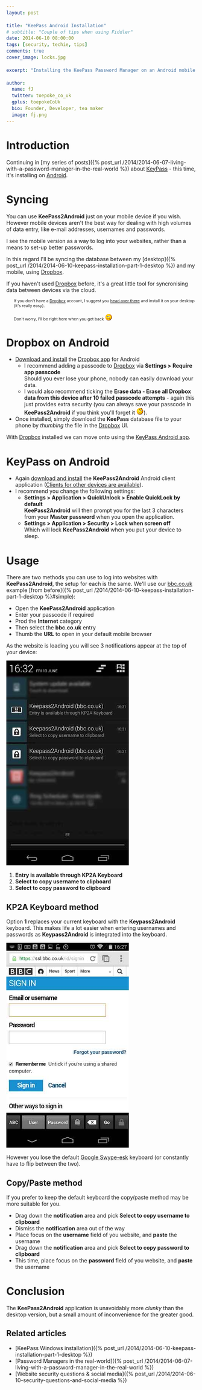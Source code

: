 ```yaml
---
layout: post

title: "KeePass Android Installation"
# subtitle: "Couple of tips when using Fiddler"
date: 2014-06-10 08:00:00
tags: [security, techie, tips]
comments: true
cover_image: locks.jpg

excerpt: "Installing the KeePass Password Manager on an Android mobile device"

author:
  name: fJ
  twitter: toepoke_co_uk
  gplus: toepokeCoUk
  bio: Founder, Developer, tea maker
  image: fj.png
---
```


# Introduction

Continuing in [my series of posts]({% post_url /2014/2014-06-07-living-with-a-password-manager-in-the-real-world %}) about [KeyPass](http://keypass.info) - this time, it's installing on [Android](http://www.android.com/]).

# Syncing
You can use **KeePass2Android** just on your mobile device if you wish.  However mobile devices aren't the best way for dealing with high volumes of data entry, like e-mail addresses, usernames and passwords.

I see the mobile version as a way to log into your websites, rather than a means to set-up better passwords.

In this regard I'll be syncing the database between my [desktop]({% post_url /2014/2014-06-10-keepass-installation-part-1-desktop %}) and my mobile, using [Dropbox](https://db.tt/s4rtqKa).

If you haven't used [Dropbox](https://db.tt/s4rtqKa) before, it's a great little tool for syncronising data between devices via the cloud.

<p style="margin-left: 20px; font-size: 0.75em">
If you don't have a <a href="(https://db.tt/s4rtqKa)">Dropbox</a> account, I suggest you <a href="(https://db.tt/s4rtqKa)">head over there</a> and install it on your desktop (it's really easy).
<br/><br/>
Don't worry, I'll be right here when you get back <img src="/images/smile.png" alt="smile" title="smile" />
</p>

# Dropbox on Android
- [Download and install](https://play.google.com/store/apps/details?id=com.dropbox.android) the [Dropbox app](https://play.google.com/store/apps/details?id=com.dropbox.android) for Android
  - I recommend adding a passcode to [Dropbox](https://db.tt/s4rtqKa) via **Settings &gt; Require app passcode**<br/>Should you ever lose your phone, nobody can easily download your data.
  - I would also recommend ticking the **Erase data - Erase all Dropbox data from this device after 10 failed passcode attempts** - again this just provides extra security (you can always save your passcode in **KeePass2Android** if you think you'll forget it <img src="/images/wink.png" alt="wink" title="wink" />).
- Once installed, simply download the **KeePass** database file to your phone by _thumbing_ the file in the [Dropbox](https://db.tt/s4rtqKa) UI.

With [Dropbox](https://db.tt/s4rtqKa) installed we can move onto using the [KeyPass Android app](https://play.google.com/store/apps/details?id=keepass2android.keepass2android).

# KeyPass on Android

- Again [download and install](https://play.google.com/store/apps/details?id=keepass2android.keepass2android) the **KeePass2Android** Android client application ([Clients for other devices are available](http://keepass.info/download.html)).
- I recommend you change the following settings:
  - **Settings &gt; Application &gt; QuickUnlock &gt; Enable QuickLock by default**<br/>**KeePass2Android** will then prompt you for the last 3 characters from your **Master password** when you open the application.
  - **Settings &gt; Application &gt; Security &gt; Lock when screen off**<br/>Which will lock **KeePass2Android** when you put your device to sleep.

# Usage

There are two methods you can use to log into websites with **KeePass2Android**, the setup for each is the same.  We'll use our [bbc.co.uk](https://ssl.bbc.co.uk/id/signin) example [from before]({% post_url /2014/2014-06-10-keepass-installation-part-1-desktop %}#simple):

- Open the **KeePass2Android** application
- Enter your passcode if required
- Prod the **Internet** category
- Then select the **bbc.co.uk** entry
- Thumb the **URL** to open in your default mobile browser

As the website is loading you will see 3 notifications appear at the top of your device:

<img src="/images/posts/2014/2014-06-10-mobile-install-notification.jpg" />

1. **Entry is available through KP2A Keyboard**
2. **Select to copy username to clipboard**
3. **Select to copy password to clipboard**

## KP2A Keyboard method
Option **1** replaces your current keyboard with the **Keypass2Android** keyboard.  This makes life a lot easier when entering usernames and passwords as **Keypass2Android** is integrated into the keyboard.

<img src="/images/posts/2014/2014-06-10-mobile-install-android2keepass-keyboard.jpg" />

However you lose the default [Google Swype-esk](http://gizmodo.com/google-has-its-own-swype-like-keyboard-app-511535898) keyboard (or constantly have to flip between the two).

## Copy/Paste method

If you prefer to keep the default keyboard the copy/paste method may be more suitable for you.

- Drag down the **notification** area and pick **Select to copy username to clipboard**
- Dismiss the **notification** area out of the way
- Place focus on the **username** field of you website, and **paste** the username
- Drag down the **notification** area and pick **Select to copy password to clipboard**
- This time, place focus on the **password** field of you website, and **paste** the username

# Conclusion

The **KeePass2Android** application is unavoidably more _clunky_ than the desktop version, but a small amount of inconvenience for the greater good.

## Related articles
- [KeePass Windows installation]({% post_url /2014/2014-06-10-keepass-installation-part-1-desktop %})
- [Password Managers in the real-world]({% post_url /2014/2014-06-07-living-with-a-password-manager-in-the-real-world %})
- [Website security questions &amp; social media]({% post_url /2014/2014-06-10-security-questions-and-social-media %})
